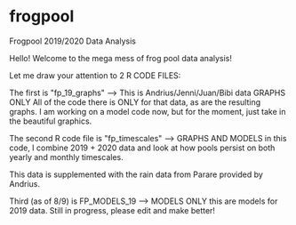 # frogpool
Frogpool 2019/2020 Data Analysis

Hello! Welcome to the mega mess of frog pool data analysis!

Let me draw your attention to 2 R CODE FILES:

The first is "fp_19_graphs" --> This is Andrius/Jenni/Juan/Bibi data GRAPHS ONLY
All of the code there is ONLY for that data, as are the resulting graphs. 
I am working on a model code now, but for the moment, just take in the beautiful graphics.


The second R code file is "fp_timescales" --> GRAPHS AND MODELS in this code, I combine 2019 + 2020 data
and look at how pools persist on both yearly and monthly timescales.

This data is supplemented with the rain data from Parare provided by Andrius. 

Third (as of 8/9) is FP_MODELS_19 --> MODELS ONLY this are models for 2019 data. Still in progress, please edit and make better!
